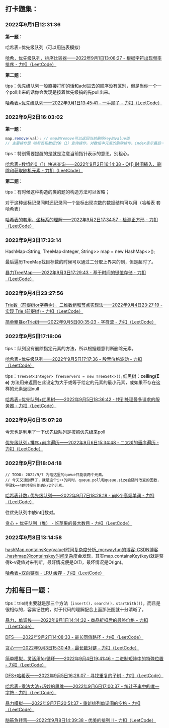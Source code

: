 ## 打卡题集：



### 2022年9月1日12:31:36

**第一题：**

哈希表+优先级队列（可以用链表模拟）

[哈希，优先级队列，排序比较器——2022年9月1日13:08:27 - 根据字符出现频率排序 - 力扣（LeetCode）](https://leetcode.cn/problems/sort-characters-by-frequency/solution/by-ladidol-46dq/)

**第二题：**

tips：优先级队列一般直接打印的话和add进去的顺序没有区别，但是当你一个一个poll出来的话你会发现是按着优先级搞的先pull出来。

[哈希表+优先级队列——2022年9月1日13:45:41 - 一手顺子 - 力扣（LeetCode）](https://leetcode.cn/problems/hand-of-straights/solution/by-ladidol-27kv/)



### 2022年9月2日16:03:02

**第一题：**

```java
map.remove(val); // map的remove可以返回当前删除key的value值
// 主要操作是 哈希表和数组的0（1）查询操作。对数组中元素的删除操作。index表示最后一个有效元素的角标同时表示数组的有效长度
```

tips：特别需要提醒的是就是注意当前指针表示的意思，别粗心。

[哈希表+数组的0（1）快速查询——2022年9月2日16:14:38 - O(1) 时间插入、删除和获取随机元素 - 力扣（LeetCode）](https://leetcode.cn/problems/insert-delete-getrandom-o1/solution/by-ladidol-3bkk/)

**第二题：**

tips：有时候这种构造的类的题的构造方法可以省略；

对于这种坐标记录同时还记录同一个坐标出现次数的数据结构可以用（哈希表 套 哈希表）

[哈希表的套用，坐标系的理解——2022年9月2日17:34:57 - 检测正方形 - 力扣（LeetCode）](https://leetcode.cn/problems/detect-squares/solution/by-ladidol-qc6v/)

### 2022年9月3日17:33:14

HashMap<String, TreeMap<Integer, String>> map = new HashMap<>();

最后遍历TreeMap找目标数的时候可以通过二分取上界来的到，但是超时了。

[暴力TreeMap——2022年9月3日17:29:43 - 基于时间的键值存储 - 力扣（LeetCode）](https://leetcode.cn/problems/time-based-key-value-store/solution/by-ladidol-6i98/)



### 2022年9月4日23:27:56



[Trie数（前缀树or字典树），二维数组和节点实现法——2022年9月4日23:27:19 - 实现 Trie (前缀树) - 力扣（LeetCode）](https://leetcode.cn/problems/implement-trie-prefix-tree/solution/by-ladidol-phwb/)

[简单粗暴orTrie树——2022年9月5日00:35:23 - 字符流 - 力扣（LeetCode）](https://leetcode.cn/problems/stream-of-characters/solution/by-ladidol-gfix/)



### 2022年9月5日17:18:06

tips：队列没有删除指定元素的方法，所以根据题意判断删除元素。

[哈希表+优先级队列——2022年9月5日17:17:36 - 股票价格波动 - 力扣（LeetCode）](https://leetcode.cn/problems/stock-price-fluctuation/solution/by-ladidol-ghqs/)

tips：`TreeSet<Integer> freeServers = new TreeSet<>();`红黑树：**ceiling(E e)** 方法用来返回在此设定为大于或等于给定的元素的最小元素，或如果不存在这样的元素返回null

[哈希表+优先队列+红黑树——2022年9月5日18:36:42 - 找到处理最多请求的服务器 - 力扣（LeetCode）](https://leetcode.cn/problems/find-servers-that-handled-most-number-of-requests/solution/by-ladidol-425m/)



### 2022年9月6日15:07:28

今天也是利用了一下优先级队列是按照优先级来poll

[优先级队列+排序+前序遍历——2022年9月6日15:34:48 - 二叉树的垂序遍历 - 力扣（LeetCode）](https://leetcode.cn/problems/vertical-order-traversal-of-a-binary-tree/solution/by-ladidol-pq20/)



### 2022年9月7日18:04:18

```
// TODO: 2022/9/7 为啥这里的queue只能装两个元素。
// 今天又遭到罪了，就是这个i++的同时，queue.poll和queue.size会随时改变的因数，导致k==4的时候只能去k/2个元素。
```

[哈希表计数+优先级队列——2022年9月7日18:28:18 - 前K个高频单词 - 力扣（LeetCode）](https://leetcode.cn/problems/top-k-frequent-words/solution/by-ladidol-mgab/)



往优先队列中放int[]数对。

[贪心 + 优先队列（堆） - 吃苹果的最大数目 - 力扣（LeetCode）](https://leetcode.cn/problems/maximum-number-of-eaten-apples/solution/by-ladidol-ln9y/)



### 2022年9月8日13:14:58



[hashMap.containsKey(value)时间复杂度分析_mcrwayfun的博客-CSDN博客_hashmap的containskey时间复杂度](https://blog.csdn.net/qingtian_1993/article/details/80763381)会发现，其实map.containsKey(key)就是获得k-v键值对来判断，最好情况便是O(1)，最坏情况是O(lgn)。

[哈希表+双向链表 - LRU 缓存 - 力扣（LeetCode）](https://leetcode.cn/problems/lru-cache/solution/by-ladidol-ktkz/)









## 力扣每日一题：

tips：trie树主要就是那三个方法（`insert()，search()，startWith()`），而且是很相似的，容易记住的，对于代码的理解配合上面那张图就十分清晰了。

[暴力，单调栈——2022年9月1日14:14:32 - 商品折扣后的最终价格 - 力扣（LeetCode）](https://leetcode.cn/problems/final-prices-with-a-special-discount-in-a-shop/solution/by-ladidol-zsx4/)

[DFS——2022年9月2日14:08:33 - 最长同值路径 - 力扣（LeetCode）](https://leetcode.cn/problems/longest-univalue-path/solution/dfs-by-ladidol-v051/)

[贪心——2022年9月3日15:30:49 - 最长数对链 - 力扣（LeetCode）](https://leetcode.cn/problems/maximum-length-of-pair-chain/solution/by-ladidol-x3ll/)

[简单模拟，灵活用for循环——2022年9月4日19:41:46 - 二进制矩阵中的特殊位置 - 力扣（LeetCode）](https://leetcode.cn/problems/special-positions-in-a-binary-matrix/solution/jian-dan-mo-ni-by-ladidol-b6x7/)

[DFS+哈希表——2022年9月5日16:28:07 - 寻找重复的子树 - 力扣（LeetCode）](https://leetcode.cn/problems/find-duplicate-subtrees/solution/by-ladidol-7gsr/)

[哈希表+乘法大法+巧妙的思维——2022年9月6日17:00:37 - 统计子串中的唯一字符 - 力扣（LeetCode）](https://leetcode.cn/problems/count-unique-characters-of-all-substrings-of-a-given-string/solution/by-ladidol-kgjf/)

[暴力模拟——2022年9月7日20:51:37 - 重新排列单词间的空格 - 力扣（LeetCode）](https://leetcode.cn/problems/rearrange-spaces-between-words/solution/by-ladidol-15ns/)

[脑筋急转弯——2022年9月8日14:39:38 - 优美的排列 II - 力扣（LeetCode）](https://leetcode.cn/problems/beautiful-arrangement-ii/solution/by-ladidol-60a7/)
